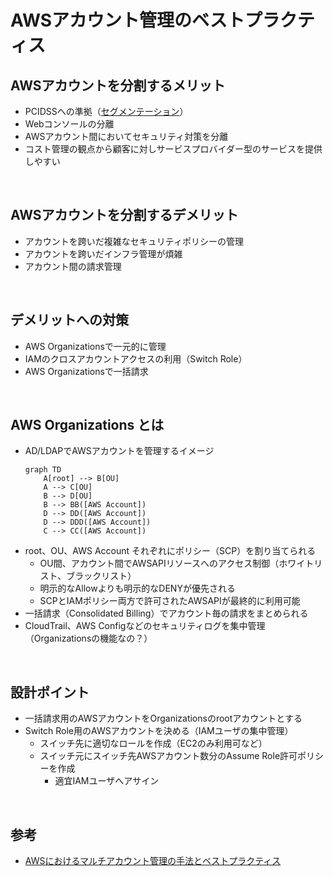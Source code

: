 # AWSアカウント管理のベストプラクティス

## AWSアカウントを分割するメリット

- PCIDSSへの準拠（[セグメンテーション](https://dev.classmethod.jp/articles/pci-dss-compliance-on-aws/)）
- Webコンソールの分離
- AWSアカウント間においてセキュリティ対策を分離
- コスト管理の観点から顧客に対しサービスプロバイダー型のサービスを提供しやすい

<br>

## AWSアカウントを分割するデメリット

- アカウントを跨いだ複雑なセキュリティポリシーの管理
- アカウントを跨いだインフラ管理が煩雑
- アカウント間の請求管理

<br>

## デメリットへの対策

- AWS Organizationsで一元的に管理
- IAMのクロスアカウントアクセスの利用（Switch Role）
- AWS Organizationsで一括請求

<br>

## AWS Organizations とは

- AD/LDAPでAWSアカウントを管理するイメージ
    ```mermaid
    graph TD
        A[root] --> B[OU]
        A --> C[OU]
        B --> D[OU]
        B --> BB([AWS Account])
        D --> DD([AWS Account])
        D --> DDD([AWS Account])
        C --> CC([AWS Account])
    ```
- root、OU、AWS Account それぞれにポリシー（SCP）を割り当てられる
    - OU間、アカウント間でAWSAPIリソースへのアクセス制御（ホワイトリスト、ブラックリスト）
    - 明示的なAllowよりも明示的なDENYが優先される
    - SCPとIAMポリシー両方で許可されたAWSAPIが最終的に利用可能
- 一括請求（Consolidated Billing）でアカウント毎の請求をまとめられる
- CloudTrail、AWS Configなどのセキュリティログを集中管理（Organizationsの機能なの？）

<br>

## 設計ポイント

- 一括請求用のAWSアカウントをOrganizationsのrootアカウントとする
- Switch Role用のAWSアカウントを決める（IAMユーザの集中管理）
    - スイッチ先に適切なロールを作成（EC2のみ利用可など）
    - スイッチ元にスイッチ先AWSアカウント数分のAssume Role許可ポリシーを作成
        - 適宜IAMユーザへアサイン

<br>

## 参考
- [AWSにおけるマルチアカウント管理の手法とベストプラクティス](https://d0.awsstatic.com/events/jp/2017/summit/slide/D4T2-2.pdf)